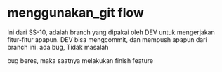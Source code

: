 # menggunakan_git flow

Ini dari SS-10, adalah branch yang dipakai oleh DEV untuk mengerjakan fitur-fitur apapun.
DEV bisa mengcommit, dan mempush apapun dari branch ini.
ada bug, Tidak masalah

bug beres, maka saatnya melakukan finish feature